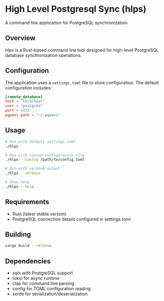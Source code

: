 # High Level Postgresql Sync (hlps)

A command line application for PostgreSQL synchronization.

## Overview

hlps is a Rust-based command line tool designed for high-level PostgreSQL database synchronization operations.

## Configuration

The application uses a `settings.toml` file to store configuration. The default configuration includes:

```toml
[remote_database]
host = "localhost"
user = "postgres"
port = 5432
pgpass_path = "~/.pgpass"
```

## Usage

```bash
# Run with default settings.toml
./hlps

# Run with custom configuration file
./hlps --config /path/to/config.toml

# Run with verbose output
./hlps --verbose

# Show help
./hlps --help
```

## Requirements

- Rust (latest stable version)
- PostgreSQL connection details configured in settings.toml

## Building

```bash
cargo build --release
```

## Dependencies

- sqlx with PostgreSQL support
- tokio for async runtime
- clap for command line parsing
- config for TOML configuration reading
- serde for serialization/deserialization